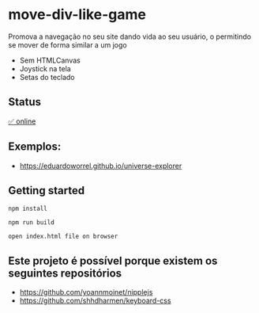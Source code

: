 # move-div-like-game

Promova a navegação no seu site dando vida ao seu usuário, o permitindo se mover de forma similar a um jogo
- Sem HTMLCanvas
- Joystick na tela
- Setas do teclado 

## Status
[&#9989; online](https://eduardoworrel.github.io/move-div-like-game/)

## Exemplos:
 - https://eduardoworrel.github.io/universe-explorer
 
## Getting started
```
npm install

npm run build

open index.html file on browser
```

## Este projeto é possível porque existem os seguintes repositórios

- https://github.com/yoannmoinet/nipplejs
- https://github.com/shhdharmen/keyboard-css

